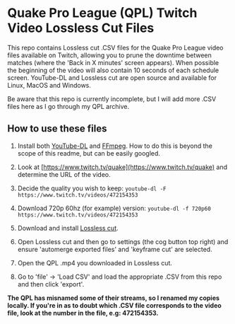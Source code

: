 # Quake Pro League (QPL) Twitch Video Lossless Cut Files

This repo contains Lossless cut .CSV files for the Quake Pro League video files available on Twitch, allowing you to prune the downtime between matches (where the 'Back in X minutes' screen appears). When possible the beginning of the video will also contain 10 seconds of each schedule screen. YouTube-DL and Lossless cut are open source and available for Linux, MacOS and Windows.

Be aware that this repo is currently incomplete, but I will add more .CSV files here as I go through my QPL archive.

## How to use these files
1. Install both [YouTube-DL](https://github.com/ytdl-org/youtube-dl) and [FFmpeg](https://github.com/FFmpeg/FFmpeg). How to do this is beyond the scope of this readme, but can be easily googled.

3. Look at [https://www.twitch.tv/quake](https://www.twitch.tv/quake) and determine the URL of the video.

4. Decide the quality you wish to keep: `youtube-dl -F https://www.twitch.tv/videos/472154353`  

5. Download 720p 60hz (for example) version: `youtube-dl -f 720p60 https://www.twitch.tv/videos/472154353`

6. Download and install [Lossless cut](https://github.com/mifi/lossless-cut/releases).

7. Open Lossless cut and then go to settings (the cog button top right) and ensure 'automerge exported files' and 'keyframe cut' are selected.

8. Open the QPL .mp4 you downloaded in Lossless cut.

9. Go to 'file' -> 'Load CSV' and load the appropriate .CSV from this repo and then click 'export'.  

**The QPL has misnamed some of their streams, so I renamed my copies locally. If you're in as to doubt which .CSV file corresponds to the video file, look at the number in the file, e.g: 472154353.**
